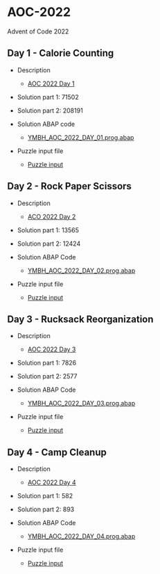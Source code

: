 # AOC-2022
Advent of Code 2022


## Day 1 - Calorie Counting
- Description
	- [AOC 2022 Day 1](https://adventofcode.com/2022/day/1)

- Solution part 1: 71502
- Solution part 2: 208191


- Solution ABAP code
	- [YMBH_AOC_2022_DAY_01.prog.abap](src/ymbh_aoc_2022_day_01.prog.abap)
- Puzzle input file
	- [Puzzle input](/inputs/20221201/input.txt)


## Day 2 - Rock Paper Scissors
- Description
	- [ACO 2022 Day 2](https://adventofcode.com/2022/day/2)

- Solution part 1: 13565
- Solution part 2: 12424

- Solution ABAP Code
	- [YMBH_AOC_2022_DAY_02.prog.abap](src/ymbh_aoc_2022_day_02.prog.abap)

- Puzzle input file
	- [Puzzle input](/inputs/20221202/input.txt)

## Day 3 - Rucksack Reorganization
- Description 
	- [AOC 2022 Day 3](https://adventofcode.com/2022/day/3)
	
- Solution part 1: 7826
- Solution part 2: 2577

- Solution ABAP Code
	- [YMBH_AOC_2022_DAY_03.prog.abap](src/ymbh_aoc_2022_day_03.prog.abap)

- Puzzle input file
	- [Puzzle input](/inputs/20221203/input.txt)

## Day 4 - Camp Cleanup 
- Description 
	- [AOC 2022 Day 4](https://adventofcode.com/2022/day/4)
	
- Solution part 1: 582
- Solution part 2: 893

- Solution ABAP Code
	- [YMBH_AOC_2022_DAY_04.prog.abap](src/ymbh_aoc_2022_day_04.prog.abap)

- Puzzle input file
	- [Puzzle input](/inputs/20221204/input.txt)

